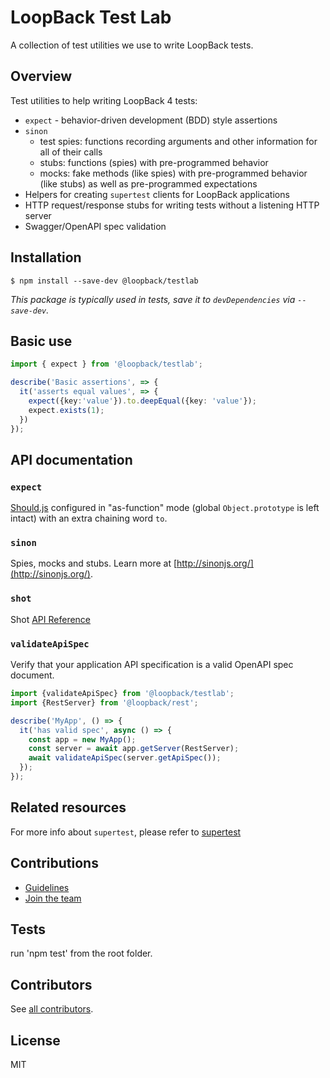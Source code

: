 # LoopBack Test Lab

A collection of test utilities we use to write LoopBack tests.

## Overview

Test utilities to help writing LoopBack 4 tests:

* `expect` - behavior-driven development (BDD) style assertions
* `sinon`
  * test spies: functions recording arguments and other information for all of
    their calls
  * stubs: functions (spies) with pre-programmed behavior
  * mocks: fake methods (like spies) with pre-programmed behavior (like stubs)
    as well as pre-programmed expectations
* Helpers for creating `supertest` clients for LoopBack applications
* HTTP request/response stubs for writing tests without a listening HTTP server
* Swagger/OpenAPI spec validation

## Installation

```
$ npm install --save-dev @loopback/testlab
```

_This package is typically used in tests, save it to `devDependencies` via
`--save-dev`._

## Basic use

```ts
import { expect } from '@loopback/testlab';

describe('Basic assertions', => {
  it('asserts equal values', => {
    expect({key:'value'}).to.deepEqual({key: 'value'});
    expect.exists(1);
  })
});
```

## API documentation

### `expect`

[Should.js](https://shouldjs.github.io/) configured in "as-function" mode
(global `Object.prototype` is left intact) with an extra chaining word `to`.

### `sinon`

Spies, mocks and stubs. Learn more at
[http://sinonjs.org/](http://sinonjs.org/).

### `shot`

Shot [API Reference](https://github.com/hapijs/shot/blob/master/API.md)

### `validateApiSpec`

Verify that your application API specification is a valid OpenAPI spec document.

```js
import {validateApiSpec} from '@loopback/testlab';
import {RestServer} from '@loopback/rest';

describe('MyApp', () => {
  it('has valid spec', async () => {
    const app = new MyApp();
    const server = await app.getServer(RestServer);
    await validateApiSpec(server.getApiSpec());
  });
});
```

## Related resources

For more info about `supertest`, please refer to
[supertest](https://www.npmjs.com/package/supertest)

## Contributions

* [Guidelines](https://github.com/strongloop/loopback-next/blob/master/docs/DEVELOPING.md)
* [Join the team](https://github.com/strongloop/loopback-next/issues/110)

## Tests

run 'npm test' from the root folder.

## Contributors

See
[all contributors](https://github.com/strongloop/loopback-next/graphs/contributors).

## License

MIT
